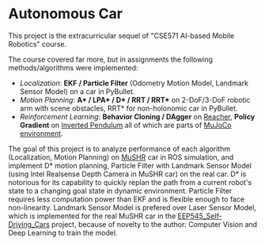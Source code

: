 # Autonomous Car
This project is the extracurricular sequel of "CSE571 AI-based Mobile Robotics" course. 

The course covered far more, but in assignments the following methods/algorithms were implemented: 
- *Localization*: **EKF / Particle Filter** (Odometry Motion Model, Landmark Sensor Model) on a car in PyBullet. 
- _Motion Planning_: __A* / LPA* / D* / RRT / RRT*__ on 2-DoF/3-DoF robotic arm with scene obstacles, RRT* for non-holonomic car in PyBullet. 
- _Reinforcement Learning_: __Behavior Cloning / DAgger__ on [Reacher](https://www.gymlibrary.dev/environments/mujoco/reacher/), **Policy Gradient** on [Inverted Pendulum](https://www.gymlibrary.dev/environments/mujoco/inverted_pendulum/) all of which are parts of [MuJoCo environment](https://www.gymlibrary.dev/environments/mujoco/inverted_pendulum/). 

The goal of this project is to analyze performance of each algorithm (Localization, Motion Planning) on [MuSHR](https://mushr.io/) car in ROS simulation, and implement D* motion planning, Particle Filter with Landmark Sensor Model (using Intel Realsense Depth Camera in MuSHR car) on the real car. 
D* is notorious for its capability to quickly replan the path from a current robot's state to a changing goal state in dynamic environment. 
Particle Filter requires less computation power than EKF and is flexible enough to face non-linearity. Landmark Sensor Model is prefered over Laser Sensor Model, which is implemented for the real MuSHR car in the [EEP545_Self-Driving_Cars](https://github.com/SanjarNormuradov/EEP545_Self-Driving_Cars) project, because of novelty to the author: Computer Vision and Deep Learning to train the model. 
